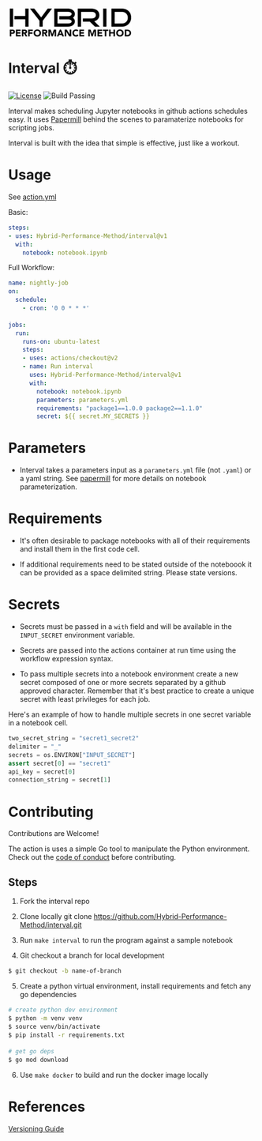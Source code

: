![HYBRID LOGO](/images/hybrid.png)
# Interval ⏱️

[![License](https://img.shields.io/badge/License-Apache%202.0-blue.svg)](https://opensource.org/licenses/Apache-2.0)
![Build Passing](https://github.com/Hybrid-Performance-Method/interval/workflows/build/badge.svg)

Interval makes scheduling Jupyter notebooks in github actions schedules easy. It uses [Papermill](https://github.com/nteract/papermill) behind the scenes to paramaterize notebooks for scripting jobs.

Interval is built with the idea that simple is effective, just like a workout.

# Usage
See [action.yml](action.yml)

Basic:  
```yaml
steps:
- uses: Hybrid-Performance-Method/interval@v1
  with:
    notebook: notebook.ipynb
```

Full Workflow:
```yaml
name: nightly-job
on:
  schedule:
    - cron: '0 0 * * *'

jobs:
  run:
    runs-on: ubuntu-latest
    steps:
    - uses: actions/checkout@v2
    - name: Run interval
      uses: Hybrid-Performance-Method/interval@v1
      with:
        notebook: notebook.ipynb
        parameters: parameters.yml
        requirements: "package1==1.0.0 package2==1.1.0"
        secret: ${{ secret.MY_SECRETS }}
```
# Parameters

- Interval takes a parameters input as a `parameters.yml` file (not `.yaml`) or a yaml string. See [papermill](https://github.com/nteract/papermill) for more details on notebook parameterization.

# Requirements

- It's often desirable to package notebooks with all of their requirements and install them in the first code cell.

- If additional requirements need to be stated outside of the noteboook it can be provided as a space delimited string. Please state versions. 

# Secrets

- Secrets must be passed in a `with` field and will be available in the `INPUT_SECRET` environment variable. 


- Secrets are passed into the actions container at run time using the workflow expression syntax.

- To pass multiple secrets into a notebook environment create a new secret composed of one or more secrets separated by a github approved character. 
Remember that it's best practice to create a unique secret with least privileges for each job.

Here's an example of how to handle multiple secrets in one secret variable in a notebook cell.
```python
two_secret_string = "secret1_secret2"
delimiter = "_"
secrets = os.ENVIRON["INPUT_SECRET"]
assert secret[0] == "secret1"
api_key = secret[0]
connection_string = secret[1]
```

# Contributing
Contributions are Welcome!

The action is uses a simple Go tool to manipulate the Python environment. Check out the [code of conduct](CONDUCT) before contributing.

## Steps
1. Fork the interval repo

2. Clone locally git clone https://github.com/Hybrid-Performance-Method/interval.git

3. Run `make interval` to run the program against a sample notebook

4. Git checkout a branch for local development 
```bash
$ git checkout -b name-of-branch
```

5. Create a python virtual environment, install requirements and fetch any go dependencies
```bash
# create python dev environment
$ python -m venv venv
$ source venv/bin/activate
$ pip install -r requirements.txt

# get go deps
$ go mod download
```
6. Use `make docker` to build and run the docker image locally

# References
[Versioning Guide](https://github.com/actions/toolkit/blob/master/docs/action-versioning.md)
